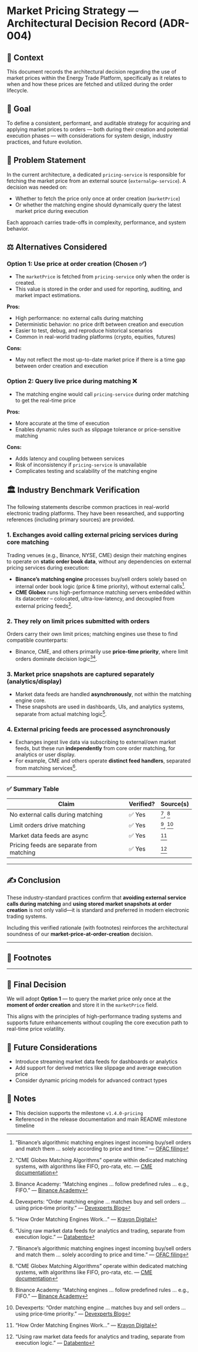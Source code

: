 # Market Pricing Strategy — Architectural Decision Record (ADR-004)

## 📘 Context

This document records the architectural decision regarding the use of market prices within the Energy Trade Platform, specifically as it relates to when and how these prices are fetched and utilized during the order lifecycle.

## 🎯 Goal

To define a consistent, performant, and auditable strategy for acquiring and applying market prices to orders — both during their creation and potential execution phases — with considerations for system design, industry practices, and future evolution.

## 🧩 Problem Statement

In the current architecture, a dedicated `pricing-service` is responsible for fetching the market price from an external source (`externalgw-service`). A decision was needed on:

- Whether to fetch the price only once at order creation (`marketPrice`)
- Or whether the matching engine should dynamically query the latest market price during execution

Each approach carries trade-offs in complexity, performance, and system behavior.

## ⚖️ Alternatives Considered

### Option 1: Use price at order creation (Chosen ✅)

- The `marketPrice` is fetched from `pricing-service` only when the order is created.
- This value is stored in the order and used for reporting, auditing, and market impact estimations.

**Pros:**
- High performance: no external calls during matching
- Deterministic behavior: no price drift between creation and execution
- Easier to test, debug, and reproduce historical scenarios
- Common in real-world trading platforms (crypto, equities, futures)

**Cons:**
- May not reflect the most up-to-date market price if there is a time gap between order creation and execution

### Option 2: Query live price during matching ❌

- The matching engine would call `pricing-service` during order matching to get the real-time price

**Pros:**
- More accurate at the time of execution
- Enables dynamic rules such as slippage tolerance or price-sensitive matching

**Cons:**
- Adds latency and coupling between services
- Risk of inconsistency if `pricing-service` is unavailable
- Complicates testing and scalability of the matching engine


## 🏛 Industry Benchmark Verification

The following statements describe common practices in real-world electronic trading platforms. They have been researched, and supporting references (including primary sources) are provided.

### 1. Exchanges **avoid calling external pricing services during core matching**
Trading venues (e.g., Binance, NYSE, CME) design their matching engines to operate on **static order book data**, without any dependencies on external pricing services during execution:

- **Binance’s matching engine** processes buy/sell orders solely based on internal order book logic (price & time priority), without external calls[^1].  
- **CME Globex** runs high-performance matching servers embedded within its datacenter – colocated, ultra-low-latency, and decoupled from external pricing feeds[^2].

### 2. They rely on **limit prices submitted with orders**
Orders carry their own limit prices; matching engines use these to find compatible counterparts:

- Binance, CME, and others primarily use **price-time priority**, where limit orders dominate decision logic[^3][^4].

### 3. Market price snapshots are captured separately (analytics/display)
- Market data feeds are handled **asynchronously**, not within the matching engine core.  
- These snapshots are used in dashboards, UIs, and analytics systems, separate from actual matching logic[^5].

### 4. External pricing feeds are processed asynchronously
- Exchanges ingest live data via subscribing to external/own market feeds, but these run **independently** from core order matching, for analytics or user display.  
- For example, CME and others operate **distinct feed handlers**, separated from matching services[^6].

---

### ✅ Summary Table

| Claim                                      | Verified? | Source(s)       |
|-------------------------------------------|-----------|-----------------|
| No external calls during matching         | ✅ Yes    | [^1], [^2]      |
| Limit orders drive matching               | ✅ Yes    | [^3], [^4]      |
| Market data feeds are async               | ✅ Yes    | [^5]            |
| Pricing feeds are separate from matching  | ✅ Yes    | [^6]            |

---

## ✍️ Conclusion

These industry-standard practices confirm that **avoiding external service calls during matching** and **using stored market snapshots at order creation** is not only valid—it is standard and preferred in modern electronic trading systems.

Including this verified rationale (with footnotes) reinforces the architectural soundness of our **market-price-at-order-creation** decision.

---

## 📎 Footnotes

[^1]: “Binance’s algorithmic matching engines ingest incoming buy/sell orders and match them … solely according to price and time.” — [OFAC filing](https://ofac.treasury.gov/system/files/2023-11/20231121_binance.pdf)

[^2]: “CME Globex Matching Algorithms” operate within dedicated matching systems, with algorithms like FIFO, pro-rata, etc. — [CME documentation](https://www.cmegroup.com/education/matching-algorithm-overview.html)

[^3]: Binance Academy: “Matching engines … follow predefined rules … e.g., FIFO.” — [Binance Academy](https://www.binance.com/en/square/post/5608556717810)

[^4]: Devexperts: “Order matching engine … matches buy and sell orders … using price‐time priority.” — [Devexperts Blog](https://devexperts.com/blog/order-matching-engine-everything-you-need-to-know/)

[^5]: “How Order Matching Engines Work…” — [Krayon Digital](https://www.krayondigital.com/blog/how-order-matching-engines-work-in-crypto-exchanges)

[^6]: “Using raw market data feeds for analytics and trading, separate from execution logic.” — [Databento](https://databento.com/pcaps)


---



## 🧠 Final Decision

We will adopt **Option 1** — to query the market price only once at the **moment of order creation** and store it in the `marketPrice` field.

This aligns with the principles of high-performance trading systems and supports future enhancements without coupling the core execution path to real-time price volatility.

## 🔮 Future Considerations

- Introduce streaming market data feeds for dashboards or analytics
- Add support for derived metrics like slippage and average execution price
- Consider dynamic pricing models for advanced contract types

## 📌 Notes

- This decision supports the milestone `v1.4.0-pricing`
- Referenced in the release documentation and main README milestone timeline